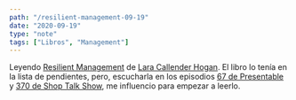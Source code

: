 ```yaml
---
path: "/resilient-management-09-19"
date: "2020-09-19"
type: "note"
tags: ["Libros", "Management"]
---
```


Leyendo [Resilient Management](https://resilient-management.com/) de [Lara Callender Hogan](https://larahogan.me/). El libro lo tenía en la lista de pendientes, pero, escucharla en los episodios [67 de Presentable](https://www.relay.fm/presentable/67) y [370 de Shop Talk Show](https://shoptalkshow.com/370/), me influencio para empezar a leerlo.
